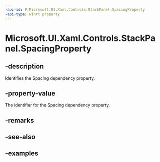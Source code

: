 ```yaml
---
-api-id: P:Microsoft.UI.Xaml.Controls.StackPanel.SpacingProperty
-api-type: winrt property
---
```


<!-- Property syntax.
public DependencyProperty SpacingProperty { get; }
-->

# Microsoft.UI.Xaml.Controls.StackPanel.SpacingProperty

## -description

Identifies the Spacing dependency property.

## -property-value

The identifier for the Spacing dependency property.

## -remarks

## -see-also

## -examples

